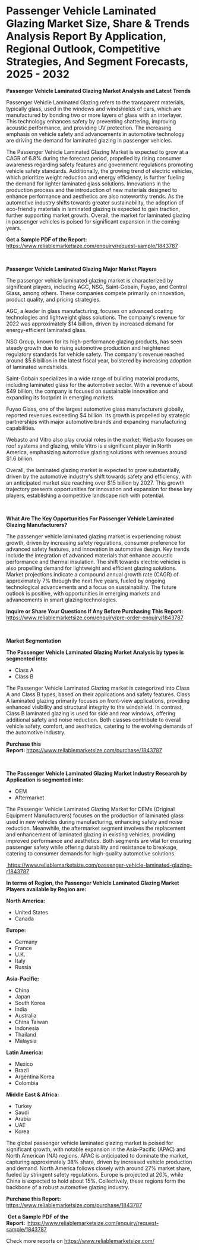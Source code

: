 <p><h1>Passenger Vehicle Laminated Glazing Market Size, Share & Trends Analysis Report By Application, Regional Outlook, Competitive Strategies, And Segment Forecasts, 2025 - 2032</h1></p><p><strong>Passenger Vehicle Laminated Glazing Market Analysis and Latest Trends</strong></p>
<p><p>Passenger Vehicle Laminated Glazing refers to the transparent materials, typically glass, used in the windows and windshields of cars, which are manufactured by bonding two or more layers of glass with an interlayer. This technology enhances safety by preventing shattering, improving acoustic performance, and providing UV protection. The increasing emphasis on vehicle safety and advancements in automotive technology are driving the demand for laminated glazing in passenger vehicles.</p><p>The Passenger Vehicle Laminated Glazing Market is expected to grow at a CAGR of 6.8% during the forecast period, propelled by rising consumer awareness regarding safety features and government regulations promoting vehicle safety standards. Additionally, the growing trend of electric vehicles, which prioritize weight reduction and energy efficiency, is further fueling the demand for lighter laminated glass solutions. Innovations in the production process and the introduction of new materials designed to enhance performance and aesthetics are also noteworthy trends. As the automotive industry shifts towards greater sustainability, the adoption of eco-friendly materials in laminated glazing is expected to gain traction, further supporting market growth. Overall, the market for laminated glazing in passenger vehicles is poised for significant expansion in the coming years.</p></p>
<p><strong>Get a Sample PDF of the Report:&nbsp;</strong> <a href="https://www.reliablemarketsize.com/enquiry/request-sample/1843787?utm_campaign=3199&utm_medium=2&utm_source=Github&utm_content=ia&utm_term=31032025&utm_id=passenger-vehicle-laminated-glazing">https://www.reliablemarketsize.com/enquiry/request-sample/1843787</a></p>
<p>&nbsp;</p>
<p><strong>Passenger Vehicle Laminated Glazing Major Market Players</strong></p>
<p><p>The passenger vehicle laminated glazing market is characterized by significant players, including AGC, NSG, Saint-Gobain, Fuyao, and Central Glass, among others. These companies compete primarily on innovation, product quality, and pricing strategies.</p><p>AGC, a leader in glass manufacturing, focuses on advanced coating technologies and lightweight glass solutions. The company's revenue for 2022 was approximately $14 billion, driven by increased demand for energy-efficient laminated glass.</p><p>NSG Group, known for its high-performance glazing products, has seen steady growth due to rising automotive production and heightened regulatory standards for vehicle safety. The company's revenue reached around $5.6 billion in the latest fiscal year, bolstered by increasing adoption of laminated windshields.</p><p>Saint-Gobain specializes in a wide range of building material products, including laminated glass for the automotive sector. With a revenue of about $49 billion, the company is focused on sustainable innovation and expanding its footprint in emerging markets.</p><p>Fuyao Glass, one of the largest automotive glass manufacturers globally, reported revenues exceeding $4 billion. Its growth is propelled by strategic partnerships with major automotive brands and expanding manufacturing capabilities.</p><p>Webasto and Vitro also play crucial roles in the market; Webasto focuses on roof systems and glazing, while Vitro is a significant player in North America, emphasizing automotive glazing solutions with revenues around $1.6 billion.</p><p>Overall, the laminated glazing market is expected to grow substantially, driven by the automotive industry's shift towards safety and efficiency, with an anticipated market size reaching over $15 billion by 2027. This growth trajectory presents opportunities for innovation and expansion for these key players, establishing a competitive landscape rich with potential.</p></p>
<p>&nbsp;</p>
<p><strong>What Are The Key Opportunities For Passenger Vehicle Laminated Glazing Manufacturers?</strong></p>
<p><p>The passenger vehicle laminated glazing market is experiencing robust growth, driven by increasing safety regulations, consumer preference for advanced safety features, and innovation in automotive design. Key trends include the integration of advanced materials that enhance acoustic performance and thermal insulation. The shift towards electric vehicles is also propelling demand for lightweight and efficient glazing solutions. Market projections indicate a compound annual growth rate (CAGR) of approximately 7% through the next five years, fueled by ongoing technological advancements and a focus on sustainability. The future outlook is positive, with opportunities in emerging markets and advancements in smart glazing technologies.</p></p>
<p><strong>Inquire or Share Your Questions If Any Before Purchasing This Report:</strong> <a href="https://www.reliablemarketsize.com/enquiry/pre-order-enquiry/1843787?utm_campaign=3199&utm_medium=2&utm_source=Github&utm_content=ia&utm_term=31032025&utm_id=passenger-vehicle-laminated-glazing">https://www.reliablemarketsize.com/enquiry/pre-order-enquiry/1843787</a></p>
<p>&nbsp;</p>
<p><strong>Market Segmentation</strong></p>
<p><strong>The Passenger Vehicle Laminated Glazing Market Analysis by types is segmented into:</strong></p>
<p><ul><li>Class A</li><li>Class B</li></ul></p>
<p><p>The Passenger Vehicle Laminated Glazing market is categorized into Class A and Class B types, based on their applications and safety features. Class A laminated glazing primarily focuses on front-view applications, providing enhanced visibility and structural integrity to the windshield. In contrast, Class B laminated glazing is used for side and rear windows, offering additional safety and noise reduction. Both classes contribute to overall vehicle safety, comfort, and aesthetics, catering to the evolving demands of the automotive industry.</p></p>
<p><strong>Purchase this Report:&nbsp;</strong><a href="https://www.reliablemarketsize.com/purchase/1843787?utm_campaign=3199&utm_medium=2&utm_source=Github&utm_content=ia&utm_term=31032025&utm_id=passenger-vehicle-laminated-glazing">https://www.reliablemarketsize.com/purchase/1843787</a></p>
<p>&nbsp;</p>
<p><strong>The Passenger Vehicle Laminated Glazing Market Industry Research by Application is segmented into:</strong></p>
<p><ul><li>OEM</li><li>Aftermarket</li></ul></p>
<p><p>The Passenger Vehicle Laminated Glazing Market for OEMs (Original Equipment Manufacturers) focuses on the production of laminated glass used in new vehicles during manufacturing, enhancing safety and noise reduction. Meanwhile, the aftermarket segment involves the replacement and enhancement of laminated glazing in existing vehicles, providing improved performance and aesthetics. Both segments are vital for ensuring passenger safety while offering durability and resistance to breakage, catering to consumer demands for high-quality automotive solutions.</p></p>
<p><a href="https://www.reliablemarketsize.com/passenger-vehicle-laminated-glazing-r1843787?utm_campaign=3199&utm_medium=2&utm_source=Github&utm_content=ia&utm_term=31032025&utm_id=passenger-vehicle-laminated-glazing">&nbsp;https://www.reliablemarketsize.com/passenger-vehicle-laminated-glazing-r1843787</a></p>
<p><strong>In terms of Region, the Passenger Vehicle Laminated Glazing Market Players available by Region are:</strong></p>
<p>
    <p> <strong> North America: </strong>
        <ul>
            <li>United States</li>
            <li>Canada</li>
        </ul>
        </p> 
    <p> <strong> Europe: </strong>
        <ul>
            <li>Germany</li>
            <li>France</li>
            <li>U.K.</li>
            <li>Italy</li>
            <li>Russia</li>
        </ul>
        </p> 
    <p> <strong> Asia-Pacific: </strong>
        <ul>
            <li>China</li>
            <li>Japan</li>
            <li>South Korea</li>
            <li>India</li>
            <li>Australia</li>
            <li>China Taiwan</li>
            <li>Indonesia</li>
            <li>Thailand</li>
            <li>Malaysia</li>
        </ul>
        </p> 
    <p> <strong> Latin America: </strong>
        <ul>
            <li>Mexico</li>
            <li>Brazil</li>
            <li>Argentina Korea</li>
            <li>Colombia</li>
        </ul>
        </p> 
    <p> <strong> Middle East & Africa: </strong>
        <ul>
            <li>Turkey</li>
            <li>Saudi</li>
            <li>Arabia</li>
            <li>UAE</li>
            <li>Korea</li>
        </ul>
    </p>
    </p>
<p><p>The global passenger vehicle laminated glazing market is poised for significant growth, with notable expansion in the Asia-Pacific (APAC) and North American (NA) regions. APAC is anticipated to dominate the market, capturing approximately 38% share, driven by increased vehicle production and demand. North America follows closely with around 27% market share, fueled by stringent safety regulations. Europe is projected at 20%, while China is expected to hold about 15%. Collectively, these regions form the backbone of a robust automotive glazing industry.</p></p>
<p><strong>Purchase this Report: </strong><a href="https://www.reliablemarketsize.com/purchase/1843787?utm_campaign=3199&utm_medium=2&utm_source=Github&utm_content=ia&utm_term=31032025&utm_id=passenger-vehicle-laminated-glazing">https://www.reliablemarketsize.com/purchase/1843787</a></p>
<p>&nbsp;<strong>Get a Sample PDF of the Report:&nbsp;&nbsp;</strong><a href="https://www.reliablemarketsize.com/enquiry/request-sample/1843787?utm_campaign=3199&utm_medium=2&utm_source=Github&utm_content=ia&utm_term=31032025&utm_id=passenger-vehicle-laminated-glazing">https://www.reliablemarketsize.com/enquiry/request-sample/1843787</a></p>
<p><strong></strong></p>
<p>Check more reports on <a href="https://www.reliablemarketsize.com/?utm_campaign=3199&utm_medium=2&utm_source=Github&utm_content=ia&utm_term=31032025&utm_id=passenger-vehicle-laminated-glazing">https://www.reliablemarketsize.com/</a></p>